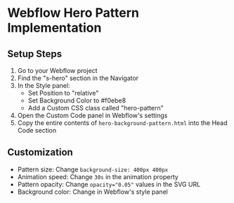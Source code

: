 # Webflow Hero Pattern Implementation

## Setup Steps

1. Go to your Webflow project
2. Find the "s-hero" section in the Navigator
3. In the Style panel:
   - Set Position to "relative"
   - Set Background Color to #f0ebe8
   - Add a Custom CSS class called "hero-pattern"
4. Open the Custom Code panel in Webflow's settings
5. Copy the entire contents of `hero-background-pattern.html` into the Head Code section

## Customization

- Pattern size: Change `background-size: 400px 400px`
- Animation speed: Change `30s` in the animation property
- Pattern opacity: Change `opacity="0.05"` values in the SVG URL
- Background color: Change in Webflow's style panel
